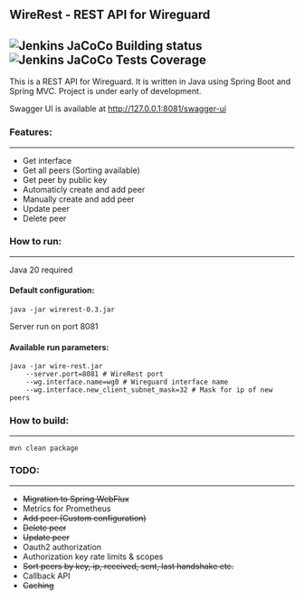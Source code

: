 ## WireRest - REST API for Wireguard 
![Jenkins JaCoCo Building status](https://img.shields.io/jenkins/build?jobUrl=http%3A%2F%2Fs2.fokidoki.su%2Fjob%2Fwg_controller_master&style=flat-square&t=1)
![Jenkins JaCoCo Tests Coverage](https://img.shields.io/jenkins/coverage/apiv4?jobUrl=http%3A%2F%2Fs2.fokidoki.su%2Fjob%2Fwg_controller_master&style=flat-square)
---
This is a REST API for Wireguard. It is written in Java using Spring Boot and Spring MVC. 
Project is under early of development.

Swagger UI is available at http://127.0.0.1:8081/swagger-ui 



### Features:

--- 

- Get interface 
- Get all peers (Sorting available) 
- Get peer by public key
- Automaticly create and add peer
- Manually create and add peer
- Update peer
- Delete peer 

### How to run:

---
Java 20 required
#### Default configuration:

```shell
java -jar wirerest-0.3.jar
```
Server run on port 8081

#### Available run parameters:
```shell
java -jar wire-rest.jar 
    --server.port=8081 # WireRest port
    --wg.interface.name=wg0 # Wireguard interface name
    --wg.interface.new_client_subnet_mask=32 # Mask for ip of new peers
```

### How to build:

--- 

```shell
mvn clean package
```


### TODO:

___
- ~~Migration to Spring WebFlux~~
- Metrics for Prometheus
- ~~Add peer (Custom configuration)~~
- ~~Delete peer~~
- ~~Update peer~~
- Oauth2 authorization
- Authorization key rate limits & scopes 
- ~~Sort peers by key, ip, received, sent, last handshake etc.~~
- Callback API 
- ~~Caching~~
